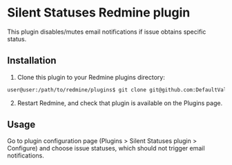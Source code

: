 # Silent Statuses Redmine plugin

This plugin disables/mutes email notifications if issue obtains specific status.

## Installation

1. Clone this plugin to your Redmine plugins directory:

```bash
user@user:/path/to/redmine/plugins$ git clone git@github.com:DefaultValue/redmine-silent-statuses.git
```

2. Restart Redmine, and check that plugin is available on the Plugins page.

## Usage

Go to plugin configuration page (Plugins > Silent Statuses plugin > Configure) and choose issue statuses, which should not trigger email notifications.
